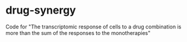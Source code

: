 # drug-synergy
Code for "The transcriptomic response of cells to a drug combination is more than the sum of the responses to the monotherapies"
